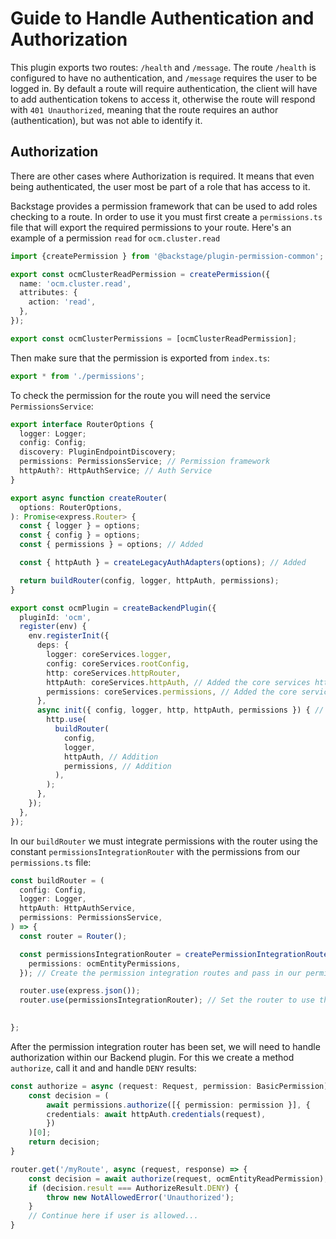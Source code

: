 # Guide to Handle Authentication and Authorization


This plugin exports two routes: `/health` and `/message`. The route `/health` is configured to have no authentication, and `/message` requires the user to be logged in. By default a route will require authentication, the client will have to add authentication tokens to access it, otherwise the route will respond with `401 Unauthorized`, meaning that the route requires an author (authentication), but was not able to identify it.


## Authorization

There are other cases where Authorization is required. It means that even being authenticated, the user most be part of a role that has access to it. 

Backstage provides a permission framework that can be used to add roles checking to a route. In order to use it you must first create a `permissions.ts` file that will export the required permissions to your route. Here's an example of a permission `read` for `ocm.cluster.read`

```ts
import {createPermission } from '@backstage/plugin-permission-common';

export const ocmClusterReadPermission = createPermission({
  name: 'ocm.cluster.read',
  attributes: {
    action: 'read',
  },
});

export const ocmClusterPermissions = [ocmClusterReadPermission];
```

Then make sure that the permission is exported from `index.ts`:
```ts
export * from './permissions';
```

To check the permission for the route you will need the service `PermissionsService`:

```ts
export interface RouterOptions {
  logger: Logger;
  config: Config;
  discovery: PluginEndpointDiscovery;
  permissions: PermissionsService; // Permission framework
  httpAuth?: HttpAuthService; // Auth Service
}

export async function createRouter(
  options: RouterOptions,
): Promise<express.Router> {
  const { logger } = options;
  const { config } = options;
  const { permissions } = options; // Added

  const { httpAuth } = createLegacyAuthAdapters(options); // Added

  return buildRouter(config, logger, httpAuth, permissions);
}

export const ocmPlugin = createBackendPlugin({
  pluginId: 'ocm',
  register(env) {
    env.registerInit({
      deps: {
        logger: coreServices.logger,
        config: coreServices.rootConfig,
        http: coreServices.httpRouter,
        httpAuth: coreServices.httpAuth, // Added the core services httpAuth
        permissions: coreServices.permissions, // Added the core services permissions
      },
      async init({ config, logger, http, httpAuth, permissions }) { // additions
        http.use(
          buildRouter(
            config,
            logger,
            httpAuth, // Addition
            permissions, // Addition
          ),
        );
      },
    });
  },
});
```
In our `buildRouter` we must integrate permissions with the router using the constant `permissionsIntegrationRouter` with the permissions from our `permissions.ts` file:

```ts
const buildRouter = (
  config: Config,
  logger: Logger,
  httpAuth: HttpAuthService,
  permissions: PermissionsService,
) => {
  const router = Router();

  const permissionsIntegrationRouter = createPermissionIntegrationRouter({
    permissions: ocmEntityPermissions,
  }); // Create the permission integration routes and pass in our permissions

  router.use(express.json());
  router.use(permissionsIntegrationRouter); // Set the router to use the permissions
  

};
```

After the permission integration router has been set, we will need to handle authorization within our Backend plugin. For this we create a method `authorize`, call it and and handle `DENY` results:
```ts
const authorize = async (request: Request, permission: BasicPermission) => {
    const decision = (
        await permissions.authorize([{ permission: permission }], {
        credentials: await httpAuth.credentials(request),
        })
    )[0];
    return decision;
}

router.get('/myRoute', async (request, response) => {
    const decision = await authorize(request, ocmEntityReadPermission);
    if (decision.result === AuthorizeResult.DENY) {
        throw new NotAllowedError('Unauthorized');
    }
    // Continue here if user is allowed...
}
```